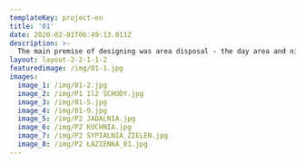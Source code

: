 ```yaml
---
templateKey: project-en
title: '01'
date: 2020-02-01T06:49:13.011Z
description: >-
  The main premise of designing was area disposal - the day area and night area - throughout two tiers. This house has quite an unusual form. The entrance is designed to be a small communicational area. A narrow stairwell leads the way to the first floor. The area on the first floor is significantly bigger than the ground floor. This area has been designed as a zone filled with reception rooms and a bathroom. The second floor is devoted to a kitchen consisting of an open day area merged with a dining area and a TV area - this part of the floor has the biggest surface area. The rest of the rooms on this floor are a secluded bedroom en-suite with a walk-in closet, and the master bathroom. The hues predominant within this construction are the monochromatic black and white but they are complemented with warm, wooden elements - European walnut and natural stone, the latter being located within the kitchen island. All the additional accessories are soft coloured. The main accents of the colouring in the space within the house are structures, textures and materials  and of course paintings.
layout: layout-2-2-1-1-2
featuredimage: /img/01-1.jpg
images:
  image_1: /img/01-2.jpg
  image_2: /img/P1 1l2 SCHODY.jpg
  image_3: /img/01-5.jpg
  image_4: /img/01-9.jpg
  image_5: /img/P2 JADALNIA.jpg
  image_6: /img/P2 KUCHNIA.jpg
  image_7: /img/P2 SYPIALNIA_ZIELEN.jpg
  image_8: /img/P2 ŁAZIENKA_01.jpg
---
```


